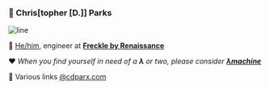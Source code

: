 ### 🍓 Chris\[topher \[D.]] Parks

![line](https://i.imgur.com/3pYz9hR.png)

💙 [He/him][pronouns], engineer at [**Freckle by Renaissance**][freckle]

❤️ _When you find yourself in need of a **λ** or two, please consider **[λmachine][λmachine]**_

💛 Various links [@cdparx.com][cdparx]

[pronouns]: http://pronoun.is/he/him
[freckle]: https://www.freckle.com
[λmachine]: https://lambda-machine.com
[cdparx]: https://cdparx.com/
